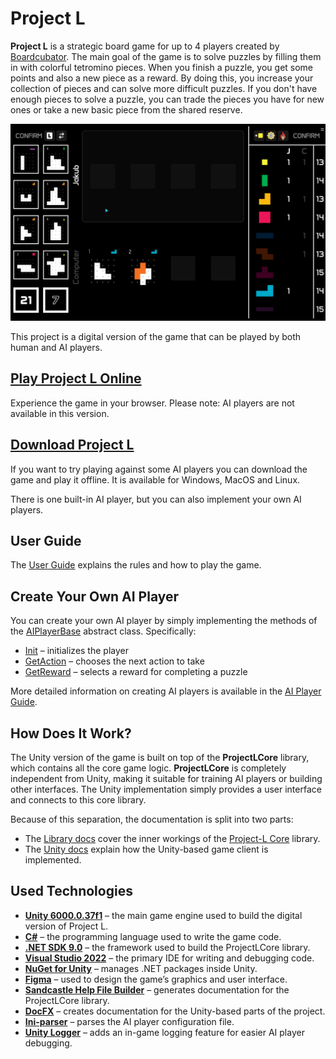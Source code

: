 # Project L

**Project L** is a strategic board game for up to 4 players created by [Boardcubator](https://www.boardcubator.com/games/project-l/). The main goal of the game is to solve puzzles by filling them in with colorful tetromino pieces. When you finish a puzzle, you get some points and also a new piece as a reward. By doing this, you increase your collection of pieces and can solve more difficult puzzles. If you don't have enough pieces to solve a puzzle, you can trade the pieces you have for new ones or take a new basic piece from the shared reserve.

![showcase](./docs/UserDocs/images/showcase.gif)

This project is a digital version of the game that can be played by both human and AI players.

## [Play Project L Online](https://couleslaw.github.io/Project-L/game/)

Experience the game in your browser. Please note: AI players are not available in this version.

## [Download Project L](https://github.com/Couleslaw/Project-L/releases/latest)

If you want to try playing against some AI players you can download the game and play it offline. It is available for Windows, MacOS and Linux.

There is one built-in AI player, but you can also implement your own AI players.

## User Guide

The [User Guide](https://couleslaw.github.io/Project-L/UserDocs/) explains the rules and how to play the game.

## Create Your Own AI Player

You can create your own AI player by simply implementing the methods of the [AIPlayerBase](https://couleslaw.github.io/Project-L/ProjectLCoreDocs/html/T_ProjectLCore_Players_AIPlayerBase.htm) abstract class. Specifically:

- [Init](https://couleslaw.github.io/Project-L/ProjectLCoreDocs/html/M_ProjectLCore_Players_AIPlayerBase_Init.htm) – initializes the player
- [GetAction](https://couleslaw.github.io/Project-L/ProjectLCoreDocs/html/M_ProjectLCore_Players_AIPlayerBase_GetAction.htm) – chooses the next action to take
- [GetReward](https://couleslaw.github.io/Project-L/ProjectLCoreDocs/html/M_ProjectLCore_Players_AIPlayerBase_GetReward.htm) – selects a reward for completing a puzzle

More detailed information on creating AI players is available in the [AI Player Guide](https://couleslaw.github.io/Project-L/AIPlayerGuide/index).

## How Does It Work?

The Unity version of the game is built on top of the **ProjectLCore** library, which contains all the core game logic. **ProjectLCore** is completely independent from Unity, making it suitable for training AI players or building other interfaces. The Unity implementation simply provides a user interface and connects to this core library.

Because of this separation, the documentation is split into two parts:

- The [Library docs](https://couleslaw.github.io/Project-L/TechnicalDocs/core/) cover the inner workings of the [Project-L Core](https://couleslaw.github.io/Project-L/ProjectLCoreDocs/) library.
- The [Unity docs](https://couleslaw.github.io/Project-L/TechnicalDocs/unity/) explain how the Unity-based game client is implemented.

## Used Technologies

- **[Unity 6000.0.37f1](https://unity.com/)** – the main game engine used to build the digital version of Project L.
- **[C#](https://docs.microsoft.com/en-us/dotnet/csharp/)** – the programming language used to write the game code.
- **[.NET SDK 9.0](https://dotnet.microsoft.com/en-us/download/dotnet/9.0)** – the framework used to build the ProjectLCore library.
- **[Visual Studio 2022](https://visualstudio.microsoft.com/vs/)** – the primary IDE for writing and debugging code.
- **[NuGet for Unity](https://github.com/GlitchEnzo/NuGetForUnity)** – manages .NET packages inside Unity.
- **[Figma](https://www.figma.com/)** – used to design the game’s graphics and user interface.
- **[Sandcastle Help File Builder](https://github.com/EWSoftware/SHFB)** – generates documentation for the ProjectLCore library.
- **[DocFX](https://dotnet.github.io/docfx/)** – creates documentation for the Unity-based parts of the project.
- **[Ini-parser](https://www.nuget.org/packages/ini-parser-netstandard)** – parses the AI player configuration file.
- **[Unity Logger](https://github.com/herbou/Unity_Logger)** – adds an in-game logging feature for easier AI player debugging.
